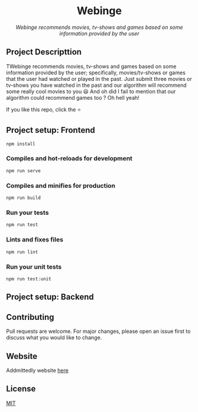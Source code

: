 <h1 align="center">
	Webinge
</h1>

<p align="center">
	<i>Webinge recommends movies, tv-shows and games based on some information provided by the user</i>
</p>

## Project Descripttion
TWebinge recommends movies, tv-shows and games based on some information provided by the user; 
specifically, movies/tv-shows or games that the user had watched or played in the past.
Just submit three movies or tv-shows you have watched in the past and our algorithm will recommend some
really cool movies to you :smiley:
And oh did I fail to mention that our algorithm could recommend games too ? Oh hell yeah!

If you like this repo, click the :star:

## Project setup: Frontend
```
npm install
```

### Compiles and hot-reloads for development
```
npm run serve
```

### Compiles and minifies for production
```
npm run build
```

### Run your tests
```
npm run test
```

### Lints and fixes files
```
npm run lint
```

### Run your unit tests
```
npm run test:unit
```

## Project setup: Backend

## Contributing
Pull requests are welcome. For major changes, please open an issue first to discuss what you would like to change.

## Website
Addmittedly website [here](https://admittedly.netlify.app/)

## License
[MIT](https://choosealicense.com/licenses/mit/)

